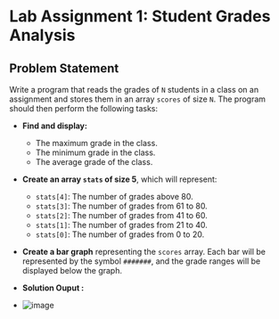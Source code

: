 # Lab Assignment 1: Student Grades Analysis

## Problem Statement

Write a program that reads the grades of `N` students in a class on an assignment and stores them in an array `scores` of size `N`. The program should then perform the following tasks:

- **Find and display:**
  - The maximum grade in the class.
  - The minimum grade in the class.
  - The average grade of the class.

- **Create an array `stats` of size 5**, which will represent:
  - `stats[4]`: The number of grades above 80.
  - `stats[3]`: The number of grades from 61 to 80.
  - `stats[2]`: The number of grades from 41 to 60.
  - `stats[1]`: The number of grades from 21 to 40.
  - `stats[0]`: The number of grades from 0 to 20.

- **Create a bar graph** representing the `scores` array. Each bar will be represented by the symbol `#######`, and the grade ranges will be displayed below the graph.

- **Solution Ouput :**
- ![image](https://github.com/user-attachments/assets/7a2821b1-5784-4450-9007-c07d4af41422)

